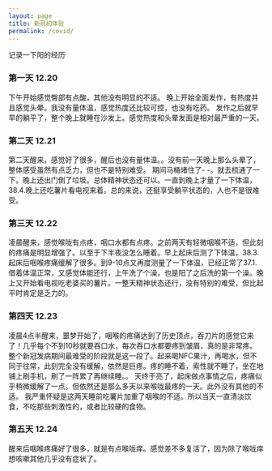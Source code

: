 ```yaml
---
layout: page
title: 新冠初体验
permalink: /covid/
---
```


记录一下阳的经历

### 第一天 12.20

下午开始感觉臀部有点酸，其他没有明显的不适。
晚上开始全面发作，有热度并且感觉头晕。我没有量体温，感觉热度还比较可控，也没有吃药。
发作之后就早早的躺平了，整个晚上就睡在沙发上。感觉热度和头晕发面是相对最严重的一天。

### 第二天 12.21

第二天醒来，感觉好了很多，醒后也没有量体温。。没有前一天晚上那么头晕了，整体感受虽然有点乏力，但也不是特别难受。
期间马桶堵住了- -。就去梳通了一下。晚上还出门倒了垃圾。总体精神状态还可以。一直到晚上才量了一下体温，38.4.晚上还吃薯片看电视来着。总的来说，还挺享受躺平状态的，人也不是很难受。

### 第三天 12.22

凌晨醒来，感觉喉咙有点疼，咽口水都有点疼。之前两天有轻微咽喉不适，但此刻的疼痛是明显增强了。以至于下半夜没怎么睡着。早上起床后测了下体温，38.3.起床后咽喉疼痛缓解了很多。到9-10点又再度测量了一下体温，已经正常了37.1.借着体温正常，又感觉体能还行，上午洗了个澡，也是阳了之后洗的第一个澡。晚上又开始看电视吃老婆买的薯片。一整天精神状态还行，没有特别的难受，但比起平时肯定是乏力的。

### 第四天 12.23

凌晨4点半醒来，噩梦开始了，咽喉的疼痛达到了历史顶点，吞刀片的感觉它来了！几乎每个不到10秒就要吞口水，每次吞口水都要疼到皱眉，真的是非常疼。整个新冠发病期间最难受的阶段就是这一段了。起来喝NFC果汁，再喝水，但不同于往常，此刻完全没有缓解，依然是巨疼。疼的睡不着，索性就不睡了，坐在地铺上刷手机，刷了一阵累了再继续睡。。
天终于亮了，起床做点事情之后，疼痛似乎稍微缓解了一点。但依然还是那么多天以来喉咙最疼的一天。此外没有其他的不适。
我严重怀疑是这两天睡前吃薯片加重了咽喉的不适。所以当天一直清淡饮食，不吃那些刺激性的，或者比较硬的食物。

### 第五天 12.24

醒来后咽喉疼痛好了很多，就是有点喉咙痒。感觉差不多复活了，因为除了喉咙痒想咳嗽其他几乎没有症状了。

